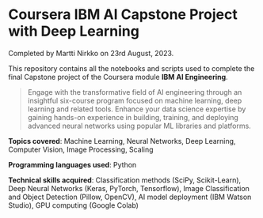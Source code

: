 # Coursera IBM AI Capstone Project with Deep Learning

Completed by Martti Nirkko on 23rd August, 2023.

This repository contains all the notebooks and scripts used to complete the final Capstone project of the Coursera module **IBM AI Engineering**.

> Engage with the transformative field of AI engineering through an insightful six-course program focused on machine learning, deep learning and related tools. Enhance your data science expertise by gaining hands-on experience in building, training, and deploying advanced neural networks using popular ML libraries and platforms.

**Topics covered**: Machine Learning, Neural Networks, Deep Learning, Computer Vision, Image Processing, Scaling

**Programming languages used**: Python

**Technical skills acquired**: Classification methods (SciPy, Scikit-Learn), Deep Neural Networks (Keras, PyTorch, Tensorflow), Image Classification and Object Detection (Pillow, OpenCV), AI model deployment (IBM Watson Studio), GPU computing (Google Colab)
